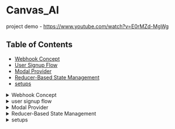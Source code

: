 # Canvas_AI

project demo - https://www.youtube.com/watch?v=E0rMZd-MgWg
## Table of Contents

- [Webhook Concept](#webhook-concept)
- [User Signup Flow](#user-signup)
- [Modal Provider](#modal-provider)
- [Reducer-Based State Management](#reducer-based-state-management)
- [setups](#setups)

<details>
  <summary>Webhook Concept</summary>

### Core Concept: Webhooks

Webhooks are a mechanism for one system (the source) to notify another system (the receiver) about events in real-time. Instead of the receiver constantly asking the source if anything new has happened, the source sends updates to the receiver as they occur.

In this project:

1. **Event Source:** Clerk (handles user authentication).
2. **Event:** A user is created or updated in Clerk's system.
3. **Receiver:** Our Next.js application's API route (`/api/clerk-webhook`).
4. **Payload:** Clerk sends user details (ID, email, name, etc.) in the request body.
5. **Action:** Our Next.js application receives the data, verifies it (ideally), and updates our Prisma database.

### Development Setup: ngrok

Since the Next.js application runs locally during development (`localhost`), it's not directly accessible from the public internet where Clerk operates. `ngrok` creates a secure tunnel, providing a public URL that forwards traffic to your local server.

</details>

<details>
  <summary>user signup flow</summary>

### User Sign-Up Flow

User Sign-Up Process
![image](https://github.com/user-attachments/assets/bb85f679-59c0-4dd0-906d-4b09e5d171ce)

Here's the step-by-step process when a new user signs up:

1. **Navigate to Sign-Up Page (`app/(auth)/sign-up/[[...sign-up]]/page.tsx`)**

   - The user accesses the `/sign-up` route in the Next.js application.
   - This page renders Clerk's pre-built UI components (`@clerk/elements/sign-up`) to display the sign-up form (configured primarily for Google OAuth).

2. **User Signs Up via Clerk**

   - The user clicks the "Sign up with Google" button (or follows another configured sign-up method).
   - Clerk securely handles the entire authentication process (e.g., the Google OAuth flow).
   - Upon successful authentication/identity verification, Clerk creates a new user record _within its own system_.

3. **Clerk Sends Webhook Notification**

   - **Trigger:** The `user.created` event (or `user.updated`) is triggered within Clerk.
   - **Configuration:** Clerk checks its webhook settings for this event type and finds the configured endpoint URL (the `ngrok` public URL pointing to `/api/clerk-webhook`).
   - **Request:** Clerk sends an HTTP POST request to the `ngrok` URL. The request body contains a JSON payload with the newly created (or updated) user's details (`id`, `email_addresses`, `first_name`, etc.).

4. **ngrok Forwards Request**

   - `ngrok` receives the POST request from Clerk on its public URL.
   - It securely forwards this request through the tunnel to the local Next.js application running on `localhost`, specifically targeting the `/api/clerk-webhook` path.

5. **Webhook Handler Processes Request (`app/api/clerk-webhook/route.ts`)**
   - The `POST` function defined in this API route handler receives the forwarded request from `ngrok`.
   - **Verification (Important Prerequisite):** _Ideally, the handler should first verify the webhook signature using a secret key provided by Clerk to ensure the request is authentic and hasn't been tampered with_.
   - **Parse Data:** The handler parses the JSON request body (`await req.json()`) to extract the user data payload sent by Clerk.
   - **Extract Details:** Relevant fields like `id` (Clerk's unique user ID), `email_addresses`, `first_name`, and `image_url` are extracted from the payload.
   - **Database Synchronization (Prisma):**
     - The `db.user.upsert` Prisma client method is called.
     - `where: { clerkId: id }`: Prisma checks if a user with this `clerkId` already exists in _your application's database_.
     - `update`: If the user exists, their record (`email`, `name`, `profileImage`) is updated with the data from the webhook payload. This handles profile updates made via Clerk.
     - `create`: If no user with that `clerkId` exists, a new user record is created in your database, mapping the Clerk data to your `User` model fields.
   - **Logging:** The handler includes `console.log` statements to aid debugging by showing incoming request details, processed data, and database operation outcomes.
   - **Respond to Clerk:** The handler sends an HTTP `NextResponse` back to Clerk (relayed via `ngrok`).
     - A `status: 200` (OK) indicates successful processing.
     - A `status: 4xx` (Client Error) or `status: 5xx` (Server Error) signals a problem. Clerk might attempt to resend the webhook later upon receiving an error status.

</details>

<details>
  <summary>Modal Provider</summary>

### Modal Provider Implementation

The Modal Provider is a React context-based solution for managing modals throughout the application. It provides a centralized way to show and hide modals with consistent styling and behavior.

#### Core Components:

1. **Modal Context (`modal-context.tsx`)**
   - Creates a context for modal state management
   - Provides `show` and `hide` functions
   - Renders the modal UI with a backdrop and content container
   - Includes a custom `useModal` hook for easy access

```tsx
// /src/context/modal-context.tsx
"use client";

import React, { createContext, useContext, useState, ReactNode } from "react";

const ModalContext = createContext<{
  show: (content: ReactNode) => void;
  hide: () => void;
} | null>(null);

export const ModalProvider = ({ children }: { children: ReactNode }) => {
  const [modalContent, setModalContent] = useState<ReactNode | null>(null);

  const show = (content: ReactNode) => setModalContent(content);
  const hide = () => setModalContent(null);

  return (
    <ModalContext.Provider value={{ show, hide }}>
      {children}

      {/* Modal UI */}
      {modalContent && (
        <div className="fixed inset-0 bg-black/50 flex items-center justify-center z-50">
          <div className="bg-white p-6 rounded-lg shadow-md max-w-md w-full">
            {modalContent}
            <button onClick={hide} className="mt-4 text-sm text-blue-600">
              Close
            </button>
          </div>
        </div>
      )}
    </ModalContext.Provider>
  );
};

// Custom hook
export const useModal = () => {
  const context = useContext(ModalContext);
  if (!context) throw new Error("useModal must be used inside ModalProvider");
  return context;
};
```

2. **Usage Example (`OpenModalButton.tsx`)**
   - Demonstrates how to use the modal context
   - Shows how to pass content to the modal
   - Includes styling for the trigger button

```tsx
// /src/components/OpenModalButton.tsx
"use client";
import { useModal } from "@/context/modal-context";

export const OpenModalButton = () => {
  const { show } = useModal();

  return (
    <button
      onClick={() =>
        show(
          <div>
            <h2 className="text-lg font-semibold">Quick Modal</h2>
            <p className="text-sm">This is a modal example.</p>
          </div>
        )
      }
      className="px-4 py-2 bg-indigo-600 text-white rounded"
    >
      Open Modal
    </button>
  );
};
```

3. **Integration (`layout.tsx`)**
   - Shows how to wrap the application with the ModalProvider
   - Ensures modal functionality is available throughout the app

```tsx
// /src/app/layout.tsx
import { ModalProvider } from "@/context/modal-context";

export default function RootLayout({
  children,
}: {
  children: React.ReactNode;
}) {
  return (
    <html lang="en">
      <body>
        <ModalProvider>{children}</ModalProvider>
      </body>
    </html>
  );
}
```

#### Key Features:

- Client-side only implementation (`"use client"`)
- Type-safe with TypeScript
- Consistent styling with Tailwind CSS
- Easy to use with the `useModal` hook
- Flexible content rendering

</details>

<details>
  <summary>Reducer-Based State Management</summary>

### Reducer-Based State Management

This implementation demonstrates a robust state management solution using React's useReducer hook, featuring undo/redo functionality.

#### Core Components:

1. **State Management**
   - Uses TypeScript for type safety
   - Implements a counter with history tracking
   - Supports undo/redo operations
   - Maintains a history array and current index

```tsx
"use client";

import React, {
  useReducer,
  createContext,
  useContext,
  Dispatch,
  ReactNode,
} from "react";

// ==============================
// TYPES
// ==============================

// State shape
type State = {
  count: number;
  history: number[];
  currentIndex: number;
};

// Action types
type Action =
  | { type: "INCREMENT" }
  | { type: "DECREMENT" }
  | { type: "UNDO" }
  | { type: "REDO" };

// ==============================
// INITIAL STATE
// ==============================

const initialState: State = {
  count: 0,
  history: [0],
  currentIndex: 0,
};

// ==============================
// REDUCER FUNCTION
// ==============================

const counterReducer = (state: State, action: Action): State => {
  switch (action.type) {
    case "INCREMENT": {
      const newCount = state.count + 1;

      // 🧠 Keep only history up to currentIndex before adding new value
      const newHistory = [
        ...state.history.slice(0, state.currentIndex + 1),
        newCount,
      ];

      return {
        count: newCount,
        history: newHistory,
        currentIndex: newHistory.length - 1, // move pointer to latest
      };
    }

    case "DECREMENT": {
      const newCount = state.count - 1;

      // Same as above: trim redo history and add new value
      const newHistory = [
        ...state.history.slice(0, state.currentIndex + 1),
        newCount,
      ];

      return {
        count: newCount,
        history: newHistory,
        currentIndex: newHistory.length - 1,
      };
    }

    case "UNDO": {
      // 🔙 Can only undo if not already at the beginning
      if (state.currentIndex === 0) return state;

      const prevIndex = state.currentIndex - 1;

      return {
        ...state,
        count: state.history[prevIndex], // set count to previous value
        currentIndex: prevIndex,
      };
    }

    case "REDO": {
      // 🔁 Can only redo if not already at the latest
      if (state.currentIndex >= state.history.length - 1) return state;

      const nextIndex = state.currentIndex + 1;

      return {
        ...state,
        count: state.history[nextIndex], // set count to next value
        currentIndex: nextIndex,
      };
    }

    default:
      return state;
  }
};

// ==============================
// CONTEXT
// ==============================

const CounterContext = createContext<{
  state: State;
  dispatch: Dispatch<Action>;
}>({
  state: initialState,
  dispatch: () => {},
});

// ==============================
// PROVIDER
// ==============================

const CounterProvider = ({ children }: { children: ReactNode }) => {
  const [state, dispatch] = useReducer(counterReducer, initialState);

  return (
    <CounterContext.Provider value={{ state, dispatch }}>
      {children}
    </CounterContext.Provider>
  );
};

// ==============================
// HOOK
// ==============================

const useCounter = () => {
  const context = useContext(CounterContext);
  if (!context)
    throw new Error("useCounter must be used inside CounterProvider");
  return context;
};

// ==============================
// UI COMPONENT
// ==============================

const CounterApp = () => {
  const { state, dispatch } = useCounter();

  return (
    <div className="p-4 space-y-4">
      <h2 className="text-xl font-bold">Counter with Undo / Redo</h2>
      <div className="text-2xl">Current Count: {state.count}</div>

      <div className="space-x-2">
        <button
          onClick={() => dispatch({ type: "INCREMENT" })}
          className="px-3 py-1 bg-green-500 text-white rounded"
        >
          +
        </button>
        <button
          onClick={() => dispatch({ type: "DECREMENT" })}
          className="px-3 py-1 bg-red-500 text-white rounded"
        >
          −
        </button>
        <button
          onClick={() => dispatch({ type: "UNDO" })}
          className="px-3 py-1 bg-gray-600 text-white rounded"
        >
          Undo
        </button>
        <button
          onClick={() => dispatch({ type: "REDO" })}
          className="px-3 py-1 bg-blue-600 text-white rounded"
        >
          Redo
        </button>
      </div>

      <div className="text-sm text-gray-500">
        History: [{state.history.join(", ")}] | Current Index:{" "}
        {state.currentIndex}
      </div>
    </div>
  );
};

// ==============================
// FINAL EXPORT
// ==============================

const CounterWithUndoRedo = () => (
  <CounterProvider>
    <CounterApp />
  </CounterProvider>
);

export default CounterWithUndoRedo;
```

#### Key Features:

- Type-safe implementation
- History tracking for undo/redo
- Clean separation of concerns
- Reusable context pattern
- Responsive UI with Tailwind CSS

</details>

<details>
  <summary>setups</summary>
  
  ## gdrive
  Google Scopes for clerk

https://www.googleapis.com/auth/userinfo.email
https://www.googleapis.com/auth/userinfo.profile
https://www.googleapis.com/auth/drive.activity.readonly
https://www.googleapis.com/auth/drive.metadata
https://www.googleapis.com/auth/drive.readonly

![image](https://github.com/user-attachments/assets/687c88f1-fbb9-4483-8784-173389e3bc92)

also create a webhook in clerk for user created and updated
![image](https://github.com/user-attachments/assets/46234499-7a2c-4733-886a-074a790841d0)
![image](https://github.com/user-attachments/assets/b7a0f844-78d6-4dee-9119-f39baa201bdc)



  --------------------------------
  ## notion
  https://developers.notion.com/docs/create-a-notion-integration
  ![image](https://github.com/user-attachments/assets/f7f0626c-6c54-4f0d-aecc-f5768c179989)
  ![image](https://github.com/user-attachments/assets/61a1e532-4d4f-426c-83c9-5fa22f603f88)

  take api secret , client id , auth url 

  ----------------------------------------
  ## slack
  https://api.slack.com/apps
  create a app from scratch

  then scroll below from app infroramation and u will find App-Level Tokens
  create 2 tokens

![image](https://github.com/user-attachments/assets/9f087cbc-4221-4df0-9c69-ede6cf00a039)
![image](https://github.com/user-attachments/assets/3e35b70d-f342-4813-adf1-bf3b4ce19ab7)
![image](https://github.com/user-attachments/assets/24caa6d3-7d3a-44cd-9fa2-85b64a779e1f)
![image](https://github.com/user-attachments/assets/91575c12-3162-469b-a7f1-c58c3f792022)
![image](https://github.com/user-attachments/assets/2252c758-7d92-47ed-aee4-a90564b597b4)
![image](https://github.com/user-attachments/assets/02b73cd0-c282-4962-847d-bcb23c9568ac)

do not forget to save changes


-----------------------------------------
## discord 
https://discord.com/developers/applications
create a new application and get client id and reset secret
then do this in oauth
![image](https://github.com/user-attachments/assets/fcb1a1f0-88e4-429b-8f69-e71e7f992f05)


![image](https://github.com/user-attachments/assets/47dc4684-e357-4378-87fb-43566fcdb9a1)
copy generated url  


</details>
